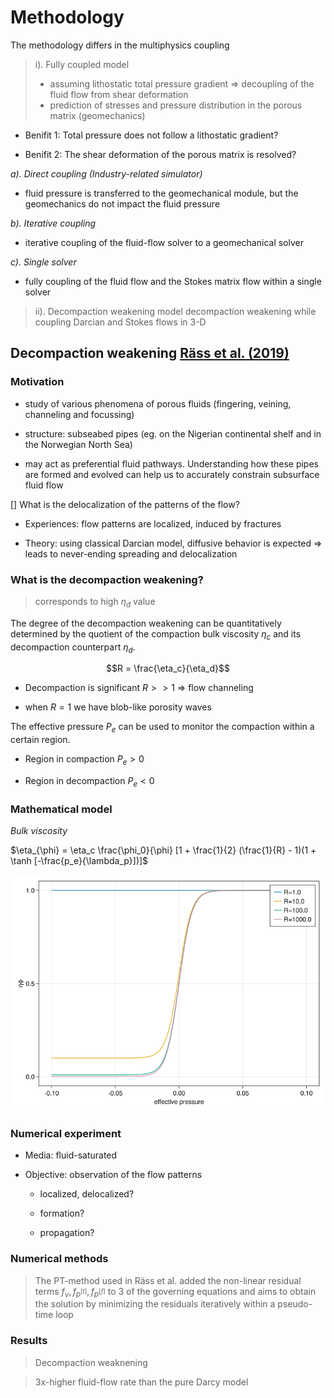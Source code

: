 # Methodology

The methodology differs in the multiphysics coupling

> i). Fully coupled model
>   -  assuming lithostatic total pressure gradient => decoupling of the fluid flow from shear deformation
>   -  prediction of stresses and pressure distribution in the porous matrix (geomechanics)


- Benifit 1: Total pressure does not follow a lithostatic gradient?

- Benifit 2: The shear deformation of the porous matrix is resolved?

*a). Direct coupling (Industry-related simulator)*
- fluid pressure is transferred to the geomechanical module, but the geomechanics do not impact the fluid pressure


*b). Iterative coupling*
-  iterative coupling of the fluid-flow solver to a geomechanical solver


*c). Single solver*
-  fully coupling of the fluid flow and the Stokes matrix flow within a single solver



> ii). Decompaction weakening model
>  decompaction weakening while coupling Darcian and Stokes flows in 3-D



## Decompaction weakening [Räss et al. (2019)](https://doi.org/10.1093/gji/ggz239)


### Motivation

- study of various phenomena of porous fluids (fingering, veining, channeling and focussing)

- structure: subseabed pipes (eg. on the Nigerian continental shelf and in the Norwegian North Sea) 

- may act as preferential fluid pathways. Understanding how these pipes are formed and evolved can help us to accurately constrain subsurface fluid flow


[] What is the delocalization of the patterns of the flow?

- Experiences:  flow patterns are localized, induced by fractures

- Theory:  using classical Darcian model, diffusive behavior is expected => leads to never-ending spreading and delocalization



### What is the decompaction weakening?

> corresponds to high $\eta_d$ value

The degree of the decompaction weakening can be quantitatively determined by the quotient of the compaction bulk viscosity $\eta_c$ and its decompaction counterpart $\eta_d$.

$$R = \frac{\eta_c}{\eta_d}$$

- Decompaction is significant $R >> 1$ => flow channeling

- when $R=1$ we have blob-like porosity waves

The effective pressure $P_e$ can be used to monitor the compaction within a certain region.

- Region in compaction $P_e > 0$

- Region in decompaction $P_e < 0$



### Mathematical model

*Bulk viscosity*

$\eta_{\phi} = \eta_c \frac{\phi_0}{\phi} [1 + \frac{1}{2} (\frac{1}{R} - 1)(1 + \tanh [-\frac{p_e}{\lambda_p}])]$


![tanh_smoothing](./assets/images/smoothed_drop.png)


### Numerical experiment

- Media:  fluid-saturated

- Objective:  observation of the flow patterns 

    - localized, delocalized?
    
    - formation?

    - propagation?


### Numerical methods
 
> The PT-method used in Räss et al. added the non-linear residual terms $f_v, f_{p^{[t]}}, f_{p^{[f]}}$ to 3 of the governing equations and aims to obtain the solution by minimizing the residuals iteratively within a pseudo-time loop


### Results

> Decompaction weaknening

> 3x-higher fluid-flow rate than the pure Darcy model








